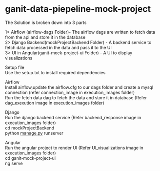 # ganit-data-piepeline-mock-project

<p class="has-line-data" data-line-start="0" data-line-end="1">The Solution is broken down into 3 parts</p>
<p class="has-line-data" data-line-start="2" data-line-end="5">1&gt; Airflow (airflow-dags Folder)- The airflow dags are written to fetch data from the api and store it in the database<br>
2&gt; Django Backend(mockProjectBackend Folder) - A backend service to fetch data processed in the data and pass it to the UI<br>
3&gt; UI in Angular(ganit-mock-project-ui Folder) - A UI to display visualizations</p>
<p class="has-line-data" data-line-start="6" data-line-end="8">Setup file<br>
Use the setup.txt to install required dependencies</p>
<p class="has-line-data" data-line-start="9" data-line-end="12">Airflow<br>
Install airflow,update the airflow.cfg to our dags folder and create a mysql connection (refer connection_image in execution_images folder)<br>
Run the fetch data dag to fetch the data and store it in database (Refer dag_exexution image in execution_images folder)</p>
<p class="has-line-data" data-line-start="13" data-line-end="17">Django<br>
Run the django backend service (Refer backend_response image in execution_images folder)<br>
cd mockProjectBackend<br>
python <a href="http://manage.py">manage.py</a> runserver</p>
<p class="has-line-data" data-line-start="18" data-line-end="22">Angular<br>
Run the angular project to render UI (Refer UI_visualizations image in execution_images folder)<br>
cd ganit-mock-project-ui<br>
ng serve</p>


